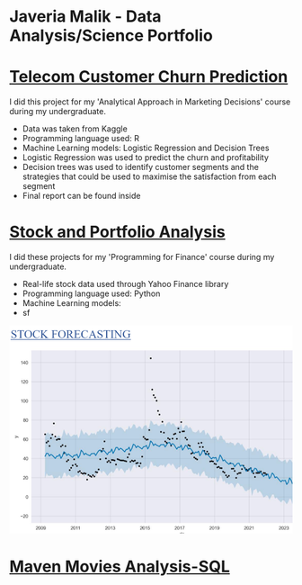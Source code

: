 # Javeria Malik - Data Analysis/Science Portfolio

# [Telecom Customer Churn Prediction](https://github.com/javeriamalik06/Telecom-Customer-Churn-Prediction)
I did this project for my 'Analytical Approach in Marketing Decisions' course during my undergraduate.
* Data was taken from Kaggle
* Programming language used: R
* Machine Learning models: Logistic Regression and Decision Trees
* Logistic Regression was used to predict the churn and profitability
* Decision trees was used to identify customer segments and the strategies that could be used to maximise the satisfaction from each segment
* Final report can be found inside
# [Stock and Portfolio Analysis](https://github.com/javeriamalik06/Stock-and-Portfolio-Analysis-and-Prediction)
I did these projects for my 'Programming for Finance' course during my undergraduate.
* Real-life stock data used through Yahoo Finance library
* Programming language used: Python
* Machine Learning models:
* sf

![](Images/stock_forecast.png) 
# [Maven Movies Analysis-SQL](https://github.com/javeriamalik06/Maven-Movies-Analysis-SQL)
